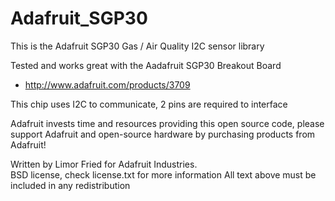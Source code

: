 Adafruit_SGP30
================

This is the Adafruit SGP30 Gas / Air Quality  I2C sensor library

Tested and works great with the Aadafruit SGP30 Breakout Board 
  * http://www.adafruit.com/products/3709

This chip uses I2C to communicate, 2 pins are required to interface

Adafruit invests time and resources providing this open source code, 
please support Adafruit and open-source hardware by purchasing 
products from Adafruit!

Written by Limor Fried for Adafruit Industries.  
BSD license, check license.txt for more information
All text above must be included in any redistribution

